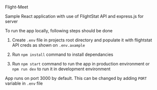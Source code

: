 Flight-Meet

Sample React application with use of FlightStat API and express.js for server

To run the app locally, following steps should be done

1) Create `.env` file in projects root directory and populate it with flightstat API creds as shown on `.env.axample`

2) Run `npm install` command to install dependancies

3) Run `npm start` command to run the app in production environment or `npm run dev` to run it in development environment

App runs on port 3000 by default. This can be changed by adding `PORT` variable in `.env` file 
